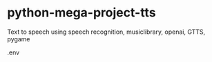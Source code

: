 # python-mega-project-tts
Text to speech using speech recognition, musiclibrary, openai, GTTS, pygame

.env
